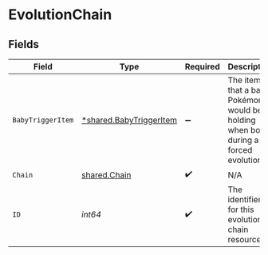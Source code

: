 # EvolutionChain


## Fields

| Field                                                                             | Type                                                                              | Required                                                                          | Description                                                                       |
| --------------------------------------------------------------------------------- | --------------------------------------------------------------------------------- | --------------------------------------------------------------------------------- | --------------------------------------------------------------------------------- |
| `BabyTriggerItem`                                                                 | [*shared.BabyTriggerItem](../../models/shared/babytriggeritem.md)                 | :heavy_minus_sign:                                                                | The item that a baby Pokémon would be holding when born during a forced evolution |
| `Chain`                                                                           | [shared.Chain](../../models/shared/chain.md)                                      | :heavy_check_mark:                                                                | N/A                                                                               |
| `ID`                                                                              | *int64*                                                                           | :heavy_check_mark:                                                                | The identifier for this evolution chain resource                                  |